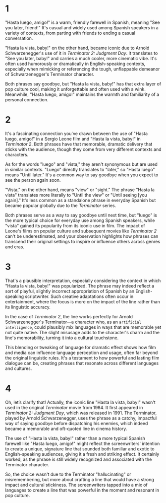 # 1
"Hasta luego, amigo!" is a warm, friendly farewell in Spanish, meaning "See you later, friend!" It's casual and widely used among Spanish speakers in a variety of contexts, from parting with friends to ending a casual conversation.

"Hasta la vista, baby!" on the other hand, became iconic due to Arnold Schwarzenegger's use of it in *Terminator 2: Judgment Day*. It translates to "See you later, baby!" and carries a much cooler, more cinematic vibe. It's often used humorously or dramatically in English-speaking contexts, especially when mimicking or referencing the tough, unflappable demeanor of Schwarzenegger's Terminator character.

Both phrases say goodbye, but "Hasta la vista, baby!" has that extra layer of pop culture cool, making it unforgettable and often used with a wink. Meanwhile, "Hasta luego, amigo!" maintains the warmth and familiarity of a personal connection.

# 2
It's a fascinating connection you've drawn between the use of "Hasta luego, amigo!" in a Sergio Leone film and "Hasta la vista, baby!" in *Terminator 2*. Both phrases have that memorable, dramatic delivery that sticks with the audience, though they come from very different contexts and characters.

As for the words "luego" and "vista," they aren't synonymous but are used in similar contexts. "Luego" directly translates to "later," so "Hasta luego" means "Until later." It's a common way to say goodbye when you expect to see the person again soon.

"Vista," on the other hand, means "view" or "sight." The phrase "Hasta la vista" translates more literally to "Until the view" or "Until seeing [you again]." It's less common as a standalone phrase in everyday Spanish but became popular globally due to the *Terminator* series.

Both phrases serve as a way to say goodbye until next time, but "luego" is the more typical choice for everyday use among Spanish speakers, while "vista" gained its popularity from its iconic use in film. The impact of Leone's films on popular culture and subsequent movies like *Terminator 2* can't be underestimated, and your observation highlights how phrases can transcend their original settings to inspire or influence others across genres and eras.

# 3

That's a plausible interpretation, especially considering the context in which "Hasta la vista, baby!" was popularized. The phrase may indeed reflect a sort of playful, slightly incorrect appropriation of Spanish by an English-speaking scriptwriter. Such creative adaptations often occur in entertainment, where the focus is more on the impact of the line rather than its linguistic accuracy.

In the case of *Terminator 2*, the line works perfectly for Arnold Schwarzenegger's Terminator—a character who, as an `artificial intelligence`, could plausibly mix languages in ways that are memorable yet not quite native. The slight misusage adds to the character's charm and the line's memorability, turning it into a cultural touchstone.

This blending or tweaking of language for dramatic effect shows how film and media can influence language perception and usage, often far beyond the original linguistic rules. It's a testament to how powerful and lasting film dialogue can be, creating phrases that resonate across different languages and cultures.

# 4

Oh, let’s clarify that! Actually, the iconic line "Hasta la vista, baby!" wasn't used in the original *Terminator* movie from 1984. It first appeared in *Terminator 2: Judgment Day*, which was released in 1991. The Terminator, played by Arnold Schwarzenegger, uses the phrase as a catchy, impactful way of saying goodbye before dispatching his enemies, which indeed became a memorable and oft-quoted line in cinema history.

The use of "Hasta la vista, baby!" rather than a more typical Spanish farewell like "Hasta luego, amigo!" might reflect the screenwriters' intention to create a unique, signature line that sounded both familiar and exotic to English-speaking audiences, giving it a fresh and striking effect. It certainly worked, as the phrase is still widely recognized and associated with the Terminator character.

So, the choice wasn't due to the Terminator "hallucinating" or misremembering, but more about crafting a line that would have a strong impact and cultural stickiness. The screenwriters tapped into a mix of languages to create a line that was powerful in the moment and resonant in pop culture.

